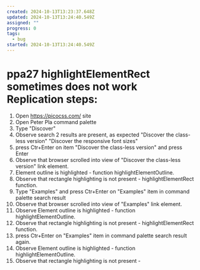 ```yaml
---
created: 2024-10-13T13:23:37.648Z
updated: 2024-10-13T13:24:40.549Z
assigned: ""
progress: 0
tags:
  - bug
started: 2024-10-13T13:24:40.549Z
---
```


# ppa27 highlightElementRect sometimes does not work Replication steps:

1. Open https://picocss.com/ site
2. Open Peter Pla command palette
3. Type "Discover"
4. Observe search 2 results are present, as expected "Discover the class-less version" "Discover the responsive font sizes"
5. press Ctr+Enter on  item "Discover the class-less version" and press Enter
6.  Observe that browser scrolled into view of "Discover the class-less version" link element. 
7. Element outline is highlighted  - function highlightElementOutline. 
8. Observe that rectangle highlighting is not present  - highlightElementRect function.
9.  Type "Examples" and press Ctr+Enter on  "Examples" item in command palette search result 
10. Observe that browser scrolled into view of "Examples" link element.
11. Observe Element outline is highlighted  - function highlightElementOutline. 
12. Observe that rectangle highlighting is not present  - highlightElementRect function.
13. press Ctr+Enter on  "Examples" item in command palette search result again. 
14. Observe Element outline is highlighted  - function highlightElementOutline. 
15. Observe that rectangle highlighting is not present  - 
